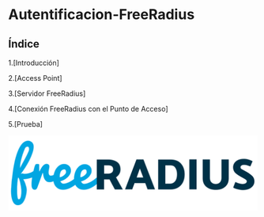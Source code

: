 # Autentificacion-FreeRadius

## Índice

1.[Introducción]  

2.[Access Point]  

3.[Servidor FreeRadius]  

4.[Conexión FreeRadius con el Punto de Acceso]  

5.[Prueba]  

![a](https://github.com/anamontejo95/Autentificacion-FreeRadius/blob/main/imagenes/freeradius.png)
